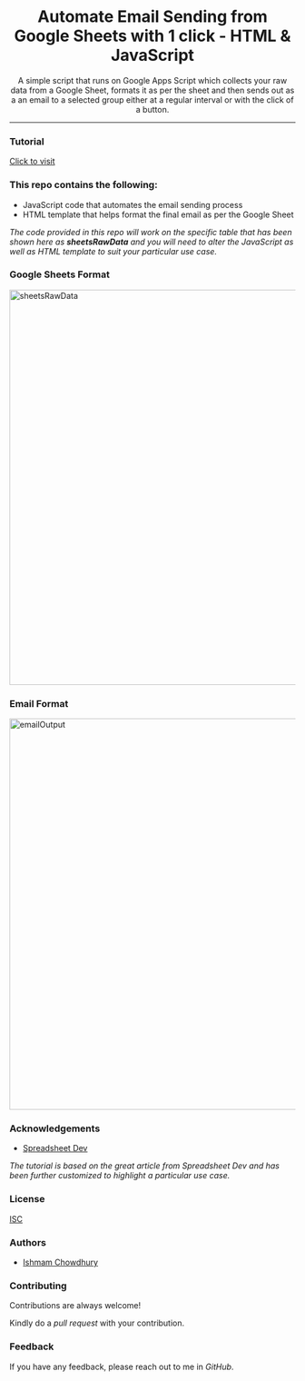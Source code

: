 <h1 align="center"> Automate Email Sending from Google Sheets with 1 click - HTML & JavaScript </h1>

<p align="center"> A simple script that runs on Google Apps Script which collects your raw data from a Google Sheet, formats it as per the sheet and then sends out as a an email to a selected group either at a regular interval or with the click of a button.</p>

<hr/>

<h3>Tutorial</h3>

[Click to visit]()

<h3>This repo contains the following:</h3>

<ul>
  <li>JavaScript code that automates the email sending process</li>
  <li>HTML template that helps format the final email as per the Google Sheet</li>
</ul>

<p><em>The code provided in this repo will work on the specific table that has been shown here as <b>sheetsRawData</b> and you will need to alter the JavaScript as well as HTML template to suit your particular use case.</em></p>

<h3>Google Sheets Format</h3>

<img width="696" alt="sheetsRawData" src="https://user-images.githubusercontent.com/64395142/178630166-1535f10a-9cc9-4386-a557-c7e296f1b4f7.png">

<h3>Email Format</h3>

<img width="689" alt="emailOutput" src="https://user-images.githubusercontent.com/64395142/178630198-f49b6490-f0b1-4e99-8caf-13a2a695901d.png">

<h3>Acknowledgements</h3>

- [Spreadsheet Dev](https://spreadsheet.dev/send-html-email-from-google-sheets)

<p><em>The tutorial is based on the great article from Spreadsheet Dev and has been further customized to highlight a particular use case.</em></p>

<h3>License</h3>

[ISC](https://opensource.org/licenses/ISC)

<h3>Authors</h3>

- [Ishmam Chowdhury](https://github.com/Ishmam156)

<h3>Contributing</h3>
<p>Contributions are always welcome!</p>
<p>Kindly do a <i>pull request</i> with your contribution.</p>

<h3>Feedback</h3>
<p>If you have any feedback, please reach out to me in <i>GitHub</i>.</p>

